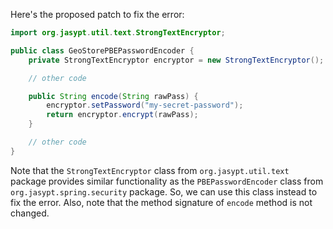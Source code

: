 Here's the proposed patch to fix the error:
```java
import org.jasypt.util.text.StrongTextEncryptor;

public class GeoStorePBEPasswordEncoder {
    private StrongTextEncryptor encryptor = new StrongTextEncryptor();

    // other code

    public String encode(String rawPass) {
        encryptor.setPassword("my-secret-password");
        return encryptor.encrypt(rawPass);
    }

    // other code
}
```
Note that the `StrongTextEncryptor` class from `org.jasypt.util.text` package provides similar functionality as the `PBEPasswordEncoder` class from `org.jasypt.spring.security` package. So, we can use this class instead to fix the error. Also, note that the method signature of `encode` method is not changed.